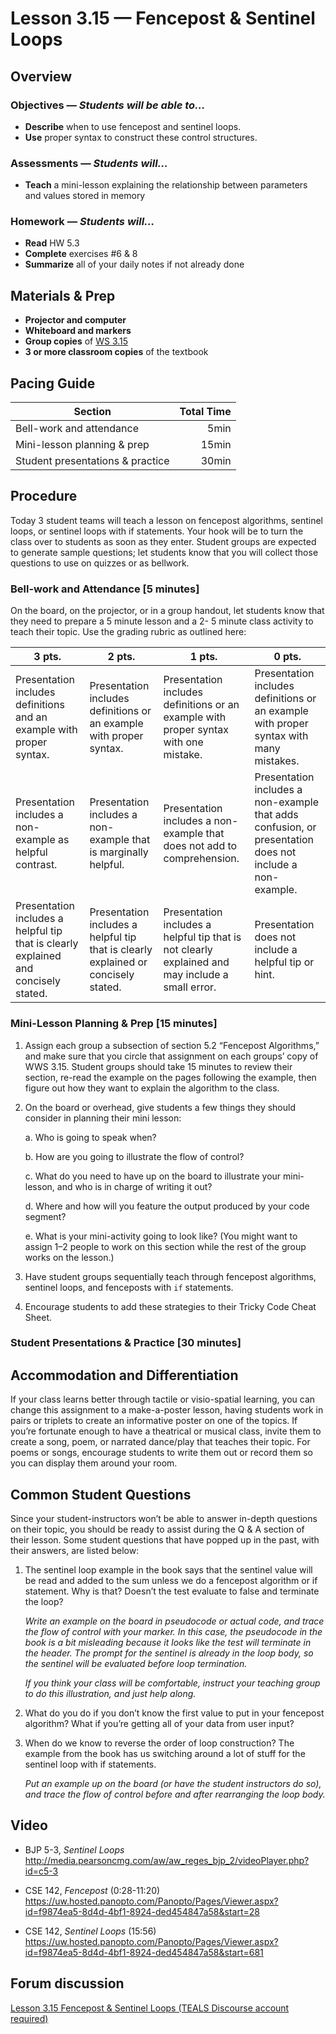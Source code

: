 Lesson 3.15 — Fencepost & Sentinel Loops
====================================================================================================

Overview
--------
### Objectives — _Students will be able to…_
- **Describe** when to use fencepost and sentinel loops.
- **Use** proper syntax to construct these control structures.

### Assessments — _Students will…_
- **Teach** a mini-lesson explaining the relationship between parameters and values stored in memory

### Homework — _Students will…_
- **Read** HW 5.3
- **Complete** exercises \#6 & 8
- **Summarize** all of your daily notes if not already done


Materials & Prep
----------------
- **Projector and computer**
- **Whiteboard and markers**
- **Group copies** of [WS 3.15]
- **3 or more classroom copies** of the textbook


Pacing Guide
------------
| Section                          | Total Time |
|----------------------------------|-----------:|
| Bell-work and attendance         |       5min |
| Mini-lesson planning & prep      |      15min |
| Student presentations & practice |      30min |


Procedure
---------
Today 3 student teams will teach a lesson on fencepost algorithms, sentinel loops, or sentinel loops
with if statements. Your hook will be to turn the class over to students as soon as they enter.
Student groups are expected to generate sample questions; let students know that you will collect
those questions to use on quizzes or as bellwork.

### Bell-work and Attendance \[5 minutes\]
On the board, on the projector, or in a group handout, let students know that they need to prepare a
5 minute lesson and a 2- 5 minute class activity to teach their topic. Use the grading rubric as
outlined here:

| 3 pts. | 2 pts. | 1 pts. | 0 pts.
|--------|--------|--------|-------
| Presentation includes definitions and an example with proper syntax. | Presentation includes definitions or an example with proper syntax. | Presentation includes definitions or an example with proper syntax with one mistake. | Presentation includes definitions or an example with proper syntax with many mistakes.
| Presentation includes a non-example as helpful contrast. | Presentation includes a non-example that is marginally helpful. | Presentation includes a non-example that does not add to comprehension. | Presentation includes a non-example that adds confusion, or presentation does not include a non-example.
| Presentation includes a helpful tip that is clearly explained and concisely stated. | Presentation includes a helpful tip that is clearly explained or concisely stated. | Presentation includes a helpful tip that is not clearly explained and may include a small error. | Presentation does not include a helpful tip or hint.

### Mini-Lesson Planning & Prep \[15 minutes\]

1. Assign each group a subsection of section 5.2 “Fencepost Algorithms,” and make sure that you
   circle that assignment on each groups’ copy of WWS 3.15. Student groups should take 15 minutes to
   review their section, re-read the example on the pages following the example, then figure out how
   they want to explain the algorithm to the class.

2. On the board or overhead, give students a few things they should consider in planning their mini
   lesson:

   a. Who is going to speak when?

   b. How are you going to illustrate the flow of control?

   c. What do you need to have up on the board to illustrate your mini-lesson, and who is in charge
      of writing it out?

   d. Where and how will you feature the output produced by your code segment?

   e. What is your mini-activity going to look like? (You might want to assign 1–2 people to work
      on this section while the rest of the group works on the lesson.)

3. Have student groups sequentially teach through fencepost algorithms, sentinel loops, and
   fenceposts with `if` statements.

4. Encourage students to add these strategies to their Tricky Code Cheat Sheet.

### Student Presentations & Practice \[30 minutes\]


Accommodation and Differentiation
---------------------------------
If your class learns better through tactile or visio-spatial learning, you can change this
assignment to a make-a-poster lesson, having students work in pairs or triplets to create an
informative poster on one of the topics. If you’re fortunate enough to have a theatrical or musical
class, invite them to create a song, poem, or narrated dance/play that teaches their topic. For
poems or songs, encourage students to write them out or record them so you can display them around
your room.


Common Student Questions
------------------------
Since your student-instructors won’t be able to answer in-depth questions on their topic, you should
be ready to assist during the Q & A section of their lesson. Some student questions that have popped
up in the past, with their answers, are listed below:

1. The sentinel loop example in the book says that the sentinel value will be read and added to the
   sum unless we do a fencepost algorithm or if statement. Why is that? Doesn’t the test evaluate to
   false and terminate the loop?

   _Write an example on the board in pseudocode or actual code, and trace the flow of control with
   your marker. In this case, the pseudocode in the book is a bit misleading because it looks like
   the test will terminate in the header. The prompt for the sentinel is already in the loop body, so
   the sentinel will be evaluated before loop termination._

   _If you think your class will be comfortable, instruct your teaching group to do this
   illustration, and just help along._

2. What do you do if you don’t know the first value to put in your fencepost algorithm? What if
   you’re getting all of your data from user input?

3. When do we know to reverse the order of loop construction? The example from the book has us
   switching around a lot of stuff for the sentinel loop with if statements.

   _Put an example up on the board (or have the student instructors do so), and trace the flow of
   control before and after rearranging the loop body._


Video
-----
- BJP 5-3, _Sentinel Loops_<br>
  <http://media.pearsoncmg.com/aw/aw_reges_bjp_2/videoPlayer.php?id=c5-3>

- CSE 142, _Fencepost_ (0:28-11:20)<br>
  <https://uw.hosted.panopto.com/Panopto/Pages/Viewer.aspx?id=f9874ea5-8d4d-4bf1-8924-ded454847a58&start=28>

- CSE 142, _Sentinel Loops_ (15:56)<br>
  https://uw.hosted.panopto.com/Panopto/Pages/Viewer.aspx?id=f9874ea5-8d4d-4bf1-8924-ded454847a58&start=681


Forum discussion
----------------
[Lesson 3.15 Fencepost & Sentinel Loops (TEALS Discourse account required)](http://tealsk12.trydiscourse.com/c/unit-3/3-15-fencepost-sentinel-loops)


[WS 3.15]:  https://raw.githubusercontent.com/TEALSK12/apcsa/master/curriculum/Unit3/WS%203.15.docx
